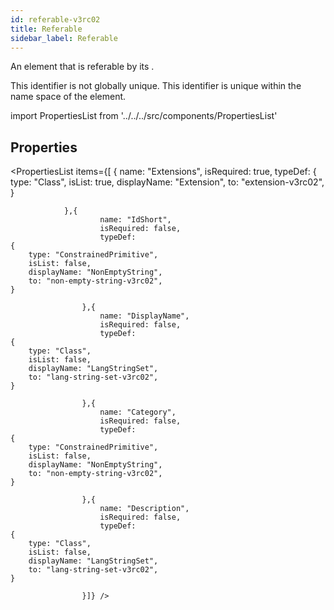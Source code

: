 ```yaml
--- 
id: referable-v3rc02 
title: Referable 
sidebar_label: Referable 
---
```


An element that is referable by its <see cref="IReferable.IdShort" />.

<p>
This identifier is not globally unique.
This identifier is unique within the name space of the element.
</p>

import PropertiesList from '../../../src/components/PropertiesList' 

## Properties 

<PropertiesList items={[ 
{
                    name: "Extensions",
                    isRequired: true,
                    typeDef: 
    {
        type: "Class",
        isList: true,
        displayName: "Extension",
        to: "extension-v3rc02",
    }
    
                },{
                        name: "IdShort",
                        isRequired: false,
                        typeDef: 
    {
        type: "ConstrainedPrimitive",
        isList: false,
        displayName: "NonEmptyString",
        to: "non-empty-string-v3rc02",
    }
    
                    },{
                        name: "DisplayName",
                        isRequired: false,
                        typeDef: 
    {
        type: "Class",
        isList: false,
        displayName: "LangStringSet",
        to: "lang-string-set-v3rc02",
    }
    
                    },{
                        name: "Category",
                        isRequired: false,
                        typeDef: 
    {
        type: "ConstrainedPrimitive",
        isList: false,
        displayName: "NonEmptyString",
        to: "non-empty-string-v3rc02",
    }
    
                    },{
                        name: "Description",
                        isRequired: false,
                        typeDef: 
    {
        type: "Class",
        isList: false,
        displayName: "LangStringSet",
        to: "lang-string-set-v3rc02",
    }
    
                    }]} /> 
 
